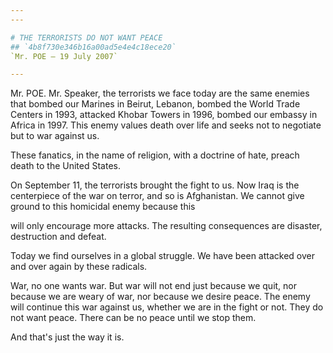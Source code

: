 ```yaml
---
---

# THE TERRORISTS DO NOT WANT PEACE
## `4b8f730e346b16a00ad5e4e4c18ece20`
`Mr. POE — 19 July 2007`

---
```



Mr. POE. Mr. Speaker, the terrorists we face today are the same 
enemies that bombed our Marines in Beirut, Lebanon, bombed the World 
Trade Centers in 1993, attacked Khobar Towers in 1996, bombed our 
embassy in Africa in 1997. This enemy values death over life and seeks 
not to negotiate but to war against us.

These fanatics, in the name of religion, with a doctrine of hate, 
preach death to the United States.

On September 11, the terrorists brought the fight to us. Now Iraq is 
the centerpiece of the war on terror, and so is Afghanistan. We cannot 
give ground to this homicidal enemy because this


will only encourage more attacks. The resulting consequences are 
disaster, destruction and defeat.

Today we find ourselves in a global struggle. We have been attacked 
over and over again by these radicals.

War, no one wants war. But war will not end just because we quit, nor 
because we are weary of war, nor because we desire peace. The enemy 
will continue this war against us, whether we are in the fight or not. 
They do not want peace. There can be no peace until we stop them.

And that's just the way it is.
